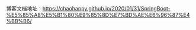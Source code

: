 博客文档地址：https://chaohappy.github.io/2020/01/31/SpringBoot-%E5%85%A8%E5%B1%80%E9%85%8D%E7%BD%AE%E6%96%87%E4%BB%B6/